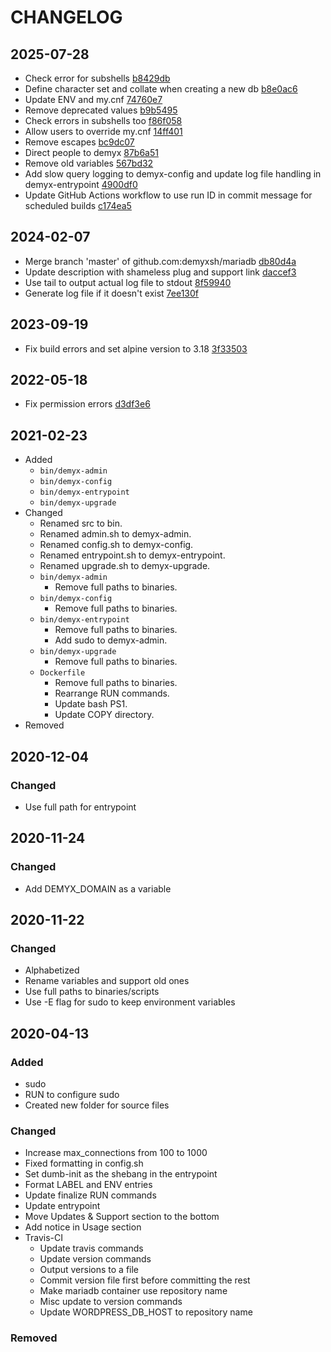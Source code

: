 # CHANGELOG

## 2025-07-28
- Check error for subshells [b8429db](https://github.com/demyxsh/mariadb/commit/b8429dbcda968f92aa05022e15ed245745de0723)
- Define character set and collate when creating a new db [b8e0ac6](https://github.com/demyxsh/mariadb/commit/b8e0ac6b8c499a70a3a59be20813b64d9a8e799b)
- Update ENV and my.cnf [74760e7](https://github.com/demyxsh/mariadb/commit/74760e7bea250e33805bb7cc12bbfa14a5cc354c)
- Remove deprecated values [b9b5495](https://github.com/demyxsh/mariadb/commit/b9b5495e72ce91b40e6f86b18c69b289d6021ee6)
- Check errors in subshells too [f86f058](https://github.com/demyxsh/mariadb/commit/f86f058fc9689eeac8fa4d61e4246b6999a19378)
- Allow users to override my.cnf [14ff401](https://github.com/demyxsh/mariadb/commit/14ff4011700d345fe306b212a2a9dcbe3b9a04c4)
- Remove escapes [bc9dc07](https://github.com/demyxsh/mariadb/commit/bc9dc073c1b57d817a968794849bed2ac653be66)
- Direct people to demyx [87b6a51](https://github.com/demyxsh/mariadb/commit/87b6a51afa8de5d9a2a157773875dc6dbc7764bb)
- Remove old variables [567bd32](https://github.com/demyxsh/mariadb/commit/567bd32c27dba0ff5f22ad459ff807753d6ce33e)
- Add slow query logging to demyx-config and update log file handling in demyx-entrypoint [4900df0](https://github.com/demyxsh/mariadb/commit/4900df0cd60cfea5d1fd95c196f508f994552e89)
- Update GitHub Actions workflow to use run ID in commit message for scheduled builds [c174ea5](https://github.com/demyxsh/mariadb/commit/c174ea5d69bf368ca3d7df91504760cdcf13dffb)

## 2024-02-07
- Merge branch 'master' of github.com:demyxsh/mariadb [db80d4a](https://github.com/demyxsh/mariadb/commit/db80d4abedb2e99be12c7d763027edcd2518173a)
- Update description with shameless plug and support link [daccef3](https://github.com/demyxsh/mariadb/commit/daccef3b4d6ccfa1c29cfef9a1d8b84be8d88f7f)
- Use tail to output actual log file to stdout [8f59940](https://github.com/demyxsh/mariadb/commit/8f599403ff8c67d843fbb2a49af9fac69f191224)
- Generate log file if it doesn't exist [7ee130f](https://github.com/demyxsh/mariadb/commit/7ee130fc2efb39dfb05db00e05840d06168b911c)

## 2023-09-19
- Fix build errors and set alpine version to 3.18 [3f33503](https://github.com/demyxsh/mariadb/commit/3f3350371f94ceece086cfd3ca8db09d7599c90f)

## 2022-05-18
- Fix permission errors [d3df3e6](https://github.com/demyxsh/mariadb/commit/d3df3e6225c43f396c75d94695a3bf65c53a77c3)

## 2021-02-23
- Added
    - `bin/demyx-admin`
    - `bin/demyx-config`
    - `bin/demyx-entrypoint`
    - `bin/demyx-upgrade`
- Changed
    - Renamed src to bin.
    - Renamed admin.sh to demyx-admin.
    - Renamed config.sh to demyx-config.
    - Renamed entrypoint.sh to demyx-entrypoint.
    - Renamed upgrade.sh to demyx-upgrade.
    - `bin/demyx-admin`
        - Remove full paths to binaries.
    - `bin/demyx-config`
        - Remove full paths to binaries.
    - `bin/demyx-entrypoint`
        - Remove full paths to binaries.
        - Add sudo to demyx-admin.
    - `bin/demyx-upgrade`
        - Remove full paths to binaries.
    - `Dockerfile`
        - Remove full paths to binaries.
        - Rearrange RUN commands.
        - Update bash PS1.
        - Update COPY directory.
- Removed

## 2020-12-04
### Changed
- Use full path for entrypoint

## 2020-11-24
### Changed
- Add DEMYX_DOMAIN as a variable

## 2020-11-22
### Changed
- Alphabetized
- Rename variables and support old ones
- Use full paths to binaries/scripts
- Use -E flag for sudo to keep environment variables

## 2020-04-13
### Added
- sudo
- RUN to configure sudo
- Created new folder for source files
### Changed
- Increase max_connections from 100 to 1000
- Fixed formatting in config.sh
- Set dumb-init as the shebang in the entrypoint
- Format LABEL and ENV entries
- Update finalize RUN commands
- Update entrypoint
- Move Updates & Support section to the bottom
- Add notice in Usage section
- Travis-CI
    - Update travis commands
    - Update version commands
    - Output versions to a file
    - Commit version file first before committing the rest
    - Make mariadb container use repository name
    - Misc update to version commands
    - Update WORDPRESS_DB_HOST to repository name
### Removed
